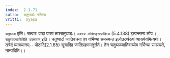 ```yaml
---
index:  2.1.71
sutra:  चतुष्पादो गर्भिण्या
vritti:  nyasa
---
```


`चतुष्पादः` इति। चत्वारः पादा यासां ताश्चतुष्पादः। `पादस्य लोपोऽहस्त्यादिभ्यः` (5.4.138) इत्यन्तस्य लोपः। `चतुष्पाज्जातिरिति वक्तव्यम्` इति। चतुष्पादो जातिवचना एव गर्भिण्या समस्यन्त इत्येतदर्थरूपं व्याख्येयमित्यर्थः। तत्रेदं व्याख्यानम्-- पोटादि(2.1.65) सूत्रादिह जातिग्रहणमनुर्त्तते। तेन चतुष्पज्जातिवाच्येव गर्भिण्या समस्यते, नान्यदिति।।

